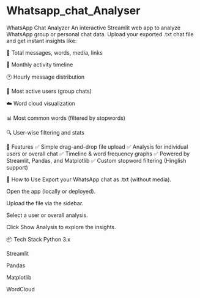 # Whatsapp_chat_Analyser
 WhatsApp Chat Analyzer
An interactive Streamlit web app to analyze WhatsApp group or personal chat data. Upload your exported .txt chat file and get instant insights like:

🔢 Total messages, words, media, links

📅 Monthly activity timeline

🕐 Hourly message distribution

💬 Most active users (group chats)

☁️ Word cloud visualization

📊 Most common words (filtered by stopwords)

🔍 User-wise filtering and stats

🚀 Features
✅ Simple drag-and-drop file upload
✅ Analysis for individual users or overall chat
✅ Timeline & word frequency graphs
✅ Powered by Streamlit, Pandas, and Matplotlib
✅ Custom stopword filtering (Hinglish support)

🧾 How to Use
Export your WhatsApp chat as .txt (without media).

Open the app (locally or deployed).

Upload the file via the sidebar.

Select a user or overall analysis.

Click Show Analysis to explore the insights.

📦 Tech Stack
Python 3.x

Streamlit

Pandas

Matplotlib

WordCloud


